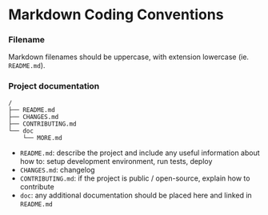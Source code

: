 # Markdown Coding Conventions

### Filename

Markdown filenames should be uppercase, with extension lowercase (ie. `README.md`).


### Project documentation

```
/
├── README.md
├── CHANGES.md
├── CONTRIBUTING.md
└── doc
    └── MORE.md
```

- `README.md`: describe the project and include any useful information about how to: setup development environment, run tests, deploy
- `CHANGES.md`: changelog
- `CONTRIBUTING.md`: if the project is public / open-source, explain how to contribute
- `doc`: any additional documentation should be placed here and linked in `README.md`
